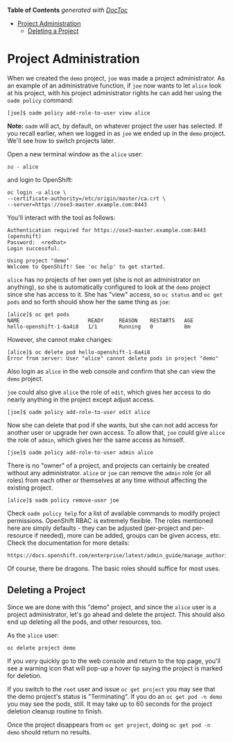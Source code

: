 <!-- START doctoc generated TOC please keep comment here to allow auto update -->
<!-- DON'T EDIT THIS SECTION, INSTEAD RE-RUN doctoc TO UPDATE -->
**Table of Contents**  *generated with [DocToc](https://github.com/thlorenz/doctoc)*

- [Project Administration](#project-administration)
  - [Deleting a Project](#deleting-a-project)

<!-- END doctoc generated TOC please keep comment here to allow auto update -->

# Project Administration
When we created the `demo` project, `joe` was made a project administrator. As
an example of an administrative function, if `joe` now wants to let `alice` look
at his project, with his project administrator rights he can add her using the
`oadm policy` command:

    [joe]$ oadm policy add-role-to-user view alice

**Note:** `oadm` will act, by default, on whatever project the user has
selected. If you recall earlier, when we logged in as `joe` we ended up in the
`demo` project. We'll see how to switch projects later.

Open a new terminal window as the `alice` user:

    su - alice

and login to OpenShift:

    oc login -u alice \
    --certificate-authority=/etc/origin/master/ca.crt \
    --server=https://ose3-master.example.com:8443

You'll interact with the tool as follows:

    Authentication required for https://ose3-master.example.com:8443 (openshift)
    Password:  <redhat>
    Login successful.

    Using project "demo"
    Welcome to OpenShift! See 'oc help' to get started.

`alice` has no projects of her own yet (she is not an administrator on
anything), so she is automatically configured to look at the `demo` project
since she has access to it. She has "view" access, so `oc status` and `oc get
pods` and so forth should show her the same thing as `joe`:

    [alice]$ oc get pods
    NAME                      READY     REASON    RESTARTS   AGE
    hello-openshift-1-6a4i8   1/1       Running   0          8m

However, she cannot make changes:

    [alice]$ oc delete pod hello-openshift-1-6a4i8
    Error from server: User "alice" cannot delete pods in project "demo"

Also login as `alice` in the web console and confirm that she can view
the `demo` project.

`joe` could also give `alice` the role of `edit`, which gives her access
to do nearly anything in the project except adjust access.

    [joe]$ oadm policy add-role-to-user edit alice

Now she can delete that pod if she wants, but she can not add access for
another user or upgrade her own access. To allow that, `joe` could give
`alice` the role of `admin`, which gives her the same access as himself.

    [joe]$ oadm policy add-role-to-user admin alice

There is no "owner" of a project, and projects can certainly be created
without any administrator. `alice` or `joe` can remove the `admin`
role (or all roles) from each other or themselves at any time without
affecting the existing project.

    [alice]$ oadm policy remove-user joe

Check `oadm policy help` for a list of available commands to modify
project permissions. OpenShift RBAC is extremely flexible. The roles
mentioned here are simply defaults - they can be adjusted (per-project
and per-resource if needed), more can be added, groups can be given
access, etc. Check the documentation for more details:

    https://docs.openshift.com/enterprise/latest/admin_guide/manage_authorization_policy.html

Of course, there be dragons. The basic roles should suffice for most uses.

## Deleting a Project
Since we are done with this "demo" project, and since the `alice` user is a
project administrator, let's go ahead and delete the project. This should also
end up deleting all the pods, and other resources, too.

As the `alice` user:

    oc delete project demo

If you *very* quickly go to the web console and return to the top page, you'll
see a warning icon that will pop-up a hover tip saying the project is marked for
deletion.

If you switch to the `root` user and issue `oc get project` you may see that
the demo project's status is "Terminating". If you do an `oc get pod -n demo`
you may see the pods, still. It may take up to 60 seconds for the project
deletion cleanup routine to finish.

Once the project disappears from `oc get project`, doing `oc get pod -n demo`
should return no results.


